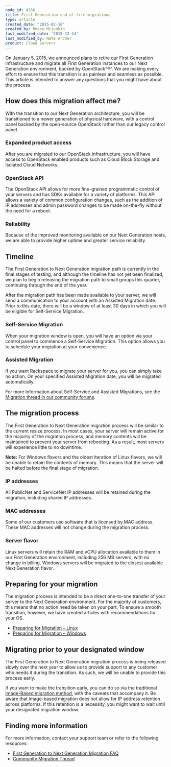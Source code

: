 ```yaml
---
node_id: 4566
title: First Generation end-of-life migrations
type: article
created_date: '2015-02-16'
created_by: Reese Mcjunkin
last_modified_date: '2015-12-14'
last_modified_by: Nate Archer
product: Cloud Servers
---
```


On January 5, 2015, we announced plans to retire our First Generation
infrastructure and migrate all First Generation instances to our Next
Generation environment, backed by OpenStack^&reg;^. We are making every
effort to ensure that this transition is as painless and seamless as
possible. This article is intended to answer any questions that you
might have about the process.

How does this migration affect me?
----------------------------------

With the transition to our Next Generation architecture, you will be
transitioned to a newer generation of physical hardware, with a control
panel backed by the open-source OpenStack rather than our legacy control
panel.

### Expanded product access

After you are migrated to our OpenStack infrastructure, you will have
access to OpenStack enabled products such as Cloud Block Storage and
Isolated Cloud Networks.

### OpenStack API

The OpenStack API allows for more fine-grained programmatic control of
your servers and has SDKs available for a variety of platforms. This API
allows a variety of common configuration changes, such as the addition
of IP addresses and admin password changes to be made on-the-fly without
the need for a reboot.

### Reliability

Because of the improved monitoring available on our Next Generation
hosts, we are able to provide higher uptime and greater service
reliability.

Timeline
--------

The First Generation to Next Generation migration path is currently in
the final stages of testing, and although the timeline has not yet been
finalized, we plan to begin releasing the migration path to small groups
this quarter, continuing through the end of the year.

After the migration path has been made available to your server, we will
send a communication to your account with an Assisted Migration date.
Prior to this date, there will be a window of at least 30 days in which
you will be eligible for Self-Service Migration.

### Self-Service Migration

When your migration window is open, you will have an option via your
control panel to commence a Self-Service Migration. This option allows
you to schedule your migration at your convenience.

### Assisted Migration

If you want Rackspace to migrate your server for you, you can simply
take no action. On your specified Assisted Migration date, you will be
migrated automatically.

For more information about Self-Service and Assisted Migrations, see the
[Migration thread in our community
forums](https://community.rackspace.com/products/f/25/t/4787).

The migration process
---------------------

The First Generation to Next Generation migration process will be
similar to the current resize process. In most cases, your server will
remain active for the majority of the migration process, and memory
contents will be maintained to prevent your server from rebooting. As a
result, most servers will experience little to no downtime.

**Note:** For Windows flavors and the oldest iteration of Linux flavors,
we will be unable to retain the contents of memory. This means that the
server will be halted before the final stage of migration.

### IP addresses

All PublicNet and ServiceNet IP addresses will be retained during the
migration, including shared IP addresses.

### MAC addresses

Some of our customers use software that is licensed by MAC address.
These MAC addresses will not change during the migration process.

### Server flavor

Linux servers will retain the RAM and vCPU allocation available to them
in our First Generation environment, including 256 MB servers, with no
change in billing. Windows servers will be migrated to the closest
available Next Generation flavor.

Preparing for your migration
----------------------------

The migration process is intended to be a direct one-to-one transfer of
your server to the Next Generation environment. For the majority of
customers, this means that no action need be taken on your part. To
ensure a smooth transition, however, we have created articles with
recommendations for your OS.

-   [Preparing for Migration &ndash;
    Linux](/how-to/prepare-to-migrate-a-linux-server)
-   [Preparing for Migration &ndash;
    Windows](/how-to/prepare-to-migrate-a-windows-server)

Migrating prior to your designated window
-----------------------------------------

The First Generation to Next Generation migration process is being
released slowly over the next year to allow us to provide support to any
customer who needs it during the transition. As such, we will be unable
to provide this process early.

If you want to make the transition early, you can do so via the
traditional [Image-Based migration
method](/how-to/next-generation-cloud-servers-migration-considerations-and-options),
with the caveats that accompany it. Be aware that image-based migration
does not allow for IP address retention across platforms. If this
retention is a necessity, you might want to wait until your designated
migration window.

Finding more information
------------------------

For more information, contact your support team or refer to the
following resources:

-   [First Generation to Next Generation Migration
    FAQ](/how-to/first-generation-to-next-generation-cloud-server-migration-faq)
-   [Community Migration
    Thread](https://community.rackspace.com/products/f/25/t/4787)


